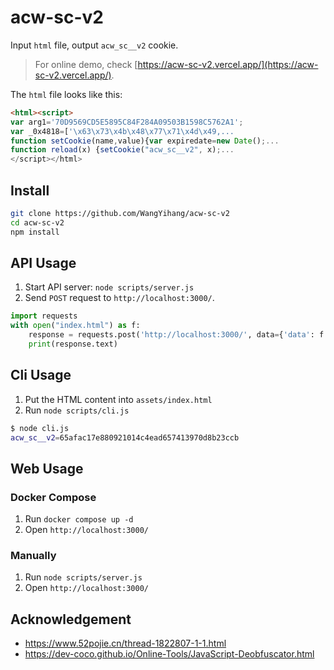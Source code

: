 # acw-sc-v2

Input `html` file, output `acw_sc__v2` cookie. 

> For online demo, check [https://acw-sc-v2.vercel.app/](https://acw-sc-v2.vercel.app/).

The `html` file looks like this:

```html
<html><script>
var arg1='70D9569CD5E5895C84F284A09503B1598C5762A1';
var _0x4818=['\x63\x73\x4b\x48\x77\x71\x4d\x49,...
function setCookie(name,value){var expiredate=new Date();...
function reload(x) {setCookie("acw_sc__v2", x);...
</script></html>
```

## Install

```bash
git clone https://github.com/WangYihang/acw-sc-v2
cd acw-sc-v2
npm install
```

## API Usage

1. Start API server: `node scripts/server.js`
2. Send `POST` request to `http://localhost:3000/`.

```python
import requests
with open("index.html") as f:
    response = requests.post('http://localhost:3000/', data={'data': f.read()})
    print(response.text)
```

## Cli Usage

1. Put the HTML content into `assets/index.html`
2. Run `node scripts/cli.js`

```bash
$ node cli.js
acw_sc__v2=65afac17e880921014c4ead657413970d8b23ccb
```

## Web Usage

### Docker Compose

1. Run `docker compose up -d`
2. Open `http://localhost:3000/`

### Manually

1. Run `node scripts/server.js`
2. Open `http://localhost:3000/`


## Acknowledgement

* https://www.52pojie.cn/thread-1822807-1-1.html
* https://dev-coco.github.io/Online-Tools/JavaScript-Deobfuscator.html
